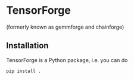 # TensorForge

(formerly known as gemmforge and chainforge)

## Installation
TensorForge is a Python package, i.e. you can do
```
pip install .
```
